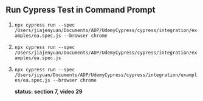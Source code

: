 ## Run Cypress Test in Command Prompt

1. 
    `npx cypress run --spec /Users/jiajenyuan/Documents/ADP/UdemyCypress/cypress/integration/examples/ea.spec.js --browser chrome`

2. 
    `npx cypress run --spec /Users/jiajenyuan/Documents/ADP/UdemyCypress/cypress/integration/examples/ea.spec.js`

3. 
    `npx cypress run --spec /Users/jiyuan/Documents/ADP/UdemyCypress/cypress/integration/examples/ea.spec.js --browser chrome`

    **status: section 7, video 29**
